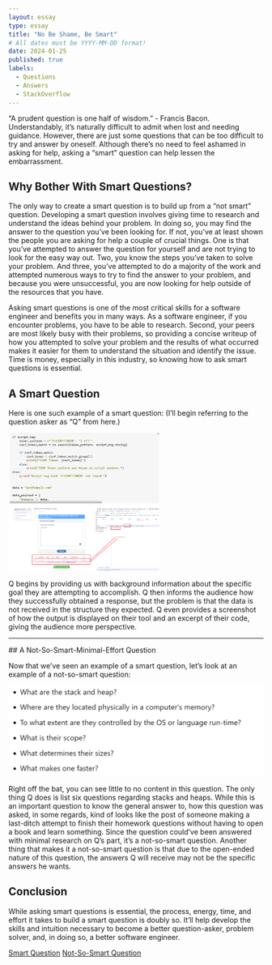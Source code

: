 ```yaml
---
layout: essay
type: essay
title: "No Be Shame, Be Smart"
# All dates must be YYYY-MM-DD format!
date: 2024-01-25
published: true
labels:
  - Questions
  - Answers
  - StackOverflow
---
```


“A prudent question is one half of wisdom.” - Francis Bacon. Understandably, it’s naturally difficult to admit when lost and needing guidance. However, there are just some questions that can be too difficult to try and answer by oneself. Although there’s no need to feel ashamed in asking for help, asking a “smart” question can help lessen the embarrassment. 

## Why Bother With Smart Questions?	

The only way to create a smart question is to build up from a “not smart” question. Developing a smart question involves giving time to research and understand the ideas behind your problem. In doing so, you may find the answer to the question you’ve been looking for. If not, you’ve at least shown the people you are asking for help a couple of crucial things. One is that you’ve attempted to answer the question for yourself and are not trying to look for the easy way out. Two, you know the steps you’ve taken to solve your problem. And three, you’ve attempted to do a majority of the work and attempted numerous ways to try to find the answer to your problem, and because you were unsuccessful, you are now looking for help outside of the resources that you have.

Asking smart questions is one of the most critical skills for a software engineer and benefits you in many ways. As a software engineer, if you encounter problems, you have to be able to research. Second, your peers are most likely busy with their problems, so providing a concise writeup of how you attempted to solve your problem and the results of what occurred makes it easier for them to understand the situation and identify the issue. Time is money, especially in this industry, so knowing how to ask smart questions is essential.

## A Smart Question

Here is one such example of a smart question: (I’ll begin referring to the question asker as “Q” from here.) 

<img width="300px" 
     class="rounded float-start pe-4" 
     src="../img/smart.png" >
     
Q begins by providing us with background information about the specific goal they are attempting to accomplish. Q then informs the audience how they successfully obtained a response, but the problem is that the data is not received in the structure they expected. Q even provides a screenshot of how the output is displayed on their tool and an excerpt of their code, giving the audience more perspective. 

<hr>
## A Not-So-Smart-Minimal-Effort Question

Now that we’ve seen an example of a smart question, let’s look at an example of a not-so-smart question:

<img width="600px" 
     class="rounded float-start pe-4" 
     src="../img/notsmart.png" >

Right off the bat, you can see little to no content in this question. The only thing Q does is list six questions regarding stacks and heaps. While this is an important question to know the general answer to, how this question was asked, in some regards, kind of looks like the post of someone making a last-ditch attempt to finish their homework questions without having to open a book and learn something. Since the question could’ve been answered with minimal research on Q’s part, it’s a not-so-smart question. Another thing that makes it a not-so-smart question is that due to the open-ended nature of this question, the answers Q will receive may not be the specific answers he wants.

## Conclusion

While asking smart questions is essential, the process, energy, time, and effort it takes to build a smart question is doubly so. It’ll help develop the skills and intuition necessary to become a better question-asker, problem solver, and, in doing so, a better software engineer.

<a href="https://stackoverflow.com/questions/77830117/web-scraping-and-post-request-issue-unable-to-retrieve-expected-data">Smart Question</a>
<a href="https://stackoverflow.com/questions/79923/what-and-where-are-the-stack-and-heap">Not-So-Smart Question</a>
